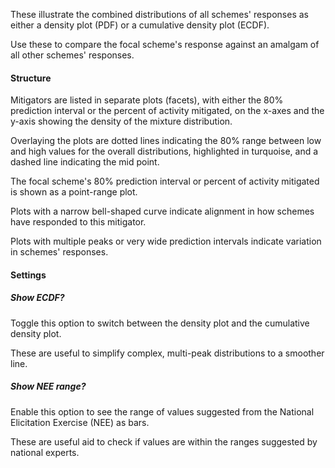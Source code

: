 These illustrate the combined distributions of all schemes' responses as either a density plot (PDF) or a cumulative density plot (ECDF).

Use these to compare the focal scheme's response against an amalgam of all other schemes' responses.

#### Structure

Mitigators are listed in separate plots (facets), with either the 80% prediction interval or the percent of activity mitigated, on the x-axes and the y-axis showing the density of the mixture distribution.

Overlaying the plots are dotted lines indicating the 80% range between low and high values for the overall distributions, highlighted in turquoise, and a dashed line indicating the mid point.

The focal scheme's 80% prediction interval or percent of activity mitigated is shown as a point-range plot.

Plots with a narrow bell-shaped curve indicate alignment in how schemes have responded to this mitigator.

Plots with multiple peaks or very wide prediction intervals indicate variation in schemes' responses.

#### Settings

##### Show ECDF?

Toggle this option to switch between the density plot and the cumulative density plot.

These are useful to simplify complex, multi-peak distributions to a smoother line.

##### Show NEE range?

Enable this option to see the range of values suggested from the National Elicitation Exercise (NEE) as bars.

These are useful aid to check if values are within the ranges suggested by national experts.
